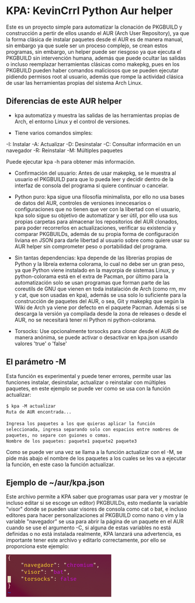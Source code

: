 # KPA: KevinCrrl Python Aur helper

Este es un proyecto simple para automatizar la clonación de PKGBUILD y construcción a pertir de ellos usando el AUR (Arch User Repository), ya que la forma clásica de instalar paquetes desde el AUR es de manera manual, sin embargo ya que suele ser un proceso complejo, se crean estos programas, sin embargo, un helper puede ser riesgoso ya que ejecuta el PKGBUILD sin intervención humana, además que puede ocultar las salidas o incluso reemplazar herramientas clásicas como makepkg, pues en los PKGBUILD pueden haber comandos maliciosos que se pueden ejecutar pidiendo permisos root al usuario, además que rompe la actividad clásica de usar las herramientas propias del sistema Arch Linux.

## Diferencias de este AUR helper

- kpa automatiza y muestra las salidas de las herramientas propias de Arch, el entorno Linux y el control de versiones.

- Tiene varios comandos simples:

-I: Instalar
-A: Actualizar
-D: Desinstalar
-C: Consultar información en un navegador
-R: Reinstalar
-M: Múltiples paquetes

Puede ejecutar kpa -h para obtener más información.

- Confirmación del usuario: Antes de usar makepkg, se le muestra al usuario el PKGBUILD para que lo pueda leer y decidir dentro de la interfaz de consola del programa si quiere continuar o cancelar.

- Python puro: kpa sigue una filosofía minimalista, por ello no usa bases de datos del AUR, controles de versiones innecesarios o configuraciones que no tienen que ver con la libertad con el usuario, kpa solo sigue su objetivo de automatizar y ser útil, por ello usa sus propias carpetas para almacenar los repositorios del AUR clonados, para poder recorrerlos en actualizaciones, verificar su existencia y comparar PKGBUILDs, además de su propia forma de configuración liviana en JSON para darle libertad al usuario sobre como quiere usar su AUR helper sin comprometer peso o portabilidad del programa.

- Sin tantas dependencias: kpa depende de las librerías propias de Python y la libreía externa colorama, lo cual no debe ser un gran peso, ya que Python viene instalado en la mayorpia de sistemas Linux, y python-colorama está en el extra de Pacman, por último para la automatización solo se usan programas que forman parte de las coreutils de GNU que vienen en toda instalación de Arch (como rm, mv y cat, que son usadas en kpa), además se usa solo lo suficiente para la construcción de paquetes del AUR, o sea, Git y makepkg que según la Wiki de Arch ya viene por defecto en el paquete Pacman. Además si se descarga la versión ya compilada desde la zona de releases o desde el AUR, no se necesitará tener ni Python ni python-colorama.

- Torsocks: Use opcionalmente torsocks para clonar desde el AUR de manera anónima, se puede activar o desactivar en kpa.json usando valores 'true' o 'false'

## El parámetro -M

Esta función es experimental y puede tener errores, permite usar las funciones instalar, desinstalar, actualizar o reinstalar con múltiples paquetes, en este ejemplo se puede ver como se usa con la función actualizar:

```
$ kpa -M actualizar
Ruta de AUR encontrada...

Ingresa los paquetes a los que quieras aplicar la función seleccionada, ingresa separando solo con espacios entre nombres de paquetes, no separe con guiones o comas.
Nombre de los paquetes: paquete1 paquete2 paquete3
```

Como se puede ver una vez se llama a la función actualizar con el -M, se pide más abajo el nombre de los paquetes a los cuales se les va a ejecutar la función, en este caso la función actualizar.

## Ejemplo de ~/aur/kpa.json

Este archivo permite a KPA saber que programas usar para ver y mostrar (e incluso editar si se escoge un editor) PKGBUILDs, esto mediante la variable "visor" donde se pueden usar visores de consola como cat o bat, e incluso editores para hacer personalizaciones al PKGBUILD como nano o vim y la variable "navegador" se usa para abrir la página de un paquete en el AUR cuando se use el argumento -C, si alguna de estas variables no está definidas o no está instalada realmente, KPA lanzará una advertencia, es importante tener este archivo y editarlo correctamente, por ello se proporciona este ejemplo:

![Archivo ~/aur/kpa.json](json.png)
